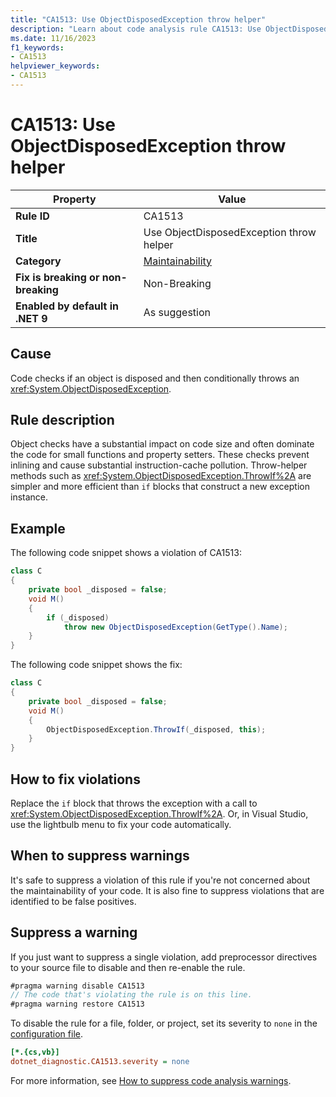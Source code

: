 ```yaml
---
title: "CA1513: Use ObjectDisposedException throw helper"
description: "Learn about code analysis rule CA1513: Use ObjectDisposedException throw helper"
ms.date: 11/16/2023
f1_keywords:
- CA1513
helpviewer_keywords:
- CA1513
---
```

# CA1513: Use ObjectDisposedException throw helper

| Property                            | Value                                          |
|-------------------------------------|------------------------------------------------|
| **Rule ID**                         | CA1513                                         |
| **Title**                           | Use ObjectDisposedException throw helper       |
| **Category**                        | [Maintainability](maintainability-warnings.md) |
| **Fix is breaking or non-breaking** | Non-Breaking                                   |
| **Enabled by default in .NET 9**    | As suggestion                                  |

## Cause

Code checks if an object is disposed and then conditionally throws an <xref:System.ObjectDisposedException>.

## Rule description

Object checks have a substantial impact on code size and often dominate the code for small functions and property setters. These checks prevent inlining and cause substantial instruction-cache pollution. Throw-helper methods such as <xref:System.ObjectDisposedException.ThrowIf%2A> are simpler and more efficient than `if` blocks that construct a new exception instance.

## Example

The following code snippet shows a violation of CA1513:

```csharp
class C
{
    private bool _disposed = false;
    void M()
    {
        if (_disposed)
            throw new ObjectDisposedException(GetType().Name);
    }
}
```

The following code snippet shows the fix:

```csharp
class C
{
    private bool _disposed = false;
    void M()
    {
        ObjectDisposedException.ThrowIf(_disposed, this);
    }
}
```

## How to fix violations

Replace the `if` block that throws the exception with a call to <xref:System.ObjectDisposedException.ThrowIf%2A>. Or, in Visual Studio, use the lightbulb menu to fix your code automatically.

## When to suppress warnings

It's safe to suppress a violation of this rule if you're not concerned about the maintainability of your code. It is also fine to suppress violations that are identified to be false positives.

## Suppress a warning

If you just want to suppress a single violation, add preprocessor directives to your source file to disable and then re-enable the rule.

```csharp
#pragma warning disable CA1513
// The code that's violating the rule is on this line.
#pragma warning restore CA1513
```

To disable the rule for a file, folder, or project, set its severity to `none` in the [configuration file](../configuration-files.md).

```ini
[*.{cs,vb}]
dotnet_diagnostic.CA1513.severity = none
```

For more information, see [How to suppress code analysis warnings](../suppress-warnings.md).
